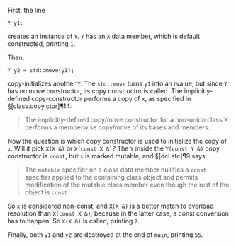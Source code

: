 First, the line

    Y y1;

creates an instance of `Y`. `Y` has an `X` data member, which is default constructed, printing `1`.

Then,

    Y y2 = std::move(y1);

copy-initializes another `Y`. The `std::move` turns `y1` into an rvalue, but since `Y` has no move constructor, its copy constructor is called. The implicitly-defined copy-constructor performs a copy of `x`, as specified in §[class.copy.ctor]¶14:
> The implicitly-defined copy/move constructor for a non-union class X performs a memberwise copy/move of its bases and members.

Now the question is which copy constructor is used to initialize the copy of `x`. Will it pick `X(X &)` or `X(const X &)`? The `Y` inside the `Y(const Y &)` copy constructor is `const`, but `x` is marked mutable, and §[dcl.stc]¶9 says:
> The `mutable` specifier on a class data member nullifies a `const` specifier applied to the containing class object and permits modification of the mutable class member even though the rest of the object is `const`

So `x` is considered non-const, and `X(X &)` is a better match to overload resolution than `X(const X &)`, because in the latter case, a const conversion has to happen. So `X(X &)` is called, printing `2`.

Finally, both `y1` and `y2` are destroyed at the end of `main`, printing `55`.